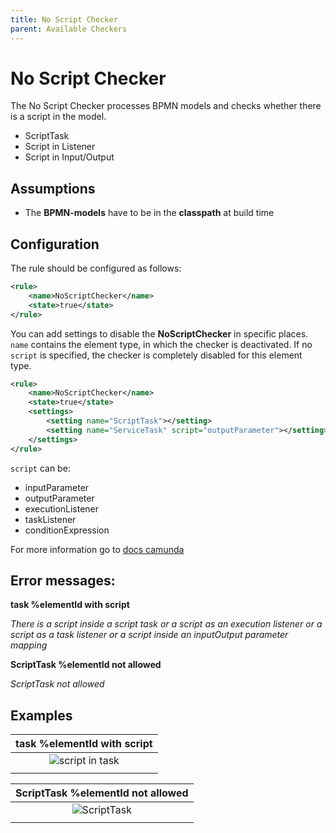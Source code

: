 ```yaml
---
title: No Script Checker
parent: Available Checkers
---
```

No Script Checker
================================= 
The No Script Checker processes BPMN models and checks whether there is a script in the model.

- ScriptTask
- Script in Listener
- Script in Input/Output

## Assumptions
- The **BPMN-models** have to be in the **classpath** at build time

## Configuration
The rule should be configured as follows:
```xml
<rule>
	<name>NoScriptChecker</name>
	<state>true</state>
</rule>

```

You can add settings to disable the **NoScriptChecker** in specific places. 
`name` contains the element type, in which the checker is deactivated.
If no `script` is specified, the checker is completely disabled for this element type.

``` xml
<rule>
	<name>NoScriptChecker</name>
	<state>true</state>
	<settings>
		<setting name="ScriptTask"></setting>
		<setting name="ServiceTask" script="outputParameter"></setting>
	</settings>
</rule>
```

`script` can be:
- inputParameter
- outputParameter
- executionListener
- taskListener
- conditionExpression

For more information go to [docs camunda](https://docs.camunda.org/manual/7.7/user-guide/process-engine/scripting/)

## Error messages:
**task %elementId with script**

_There is a script inside a script task or a script as an execution listener or a script as a task listener or a script inside an inputOutput parameter mapping_


**ScriptTask %elementId not allowed**

_ScriptTask not allowed_

## Examples

| **task %elementId with script**                                                                        | 
|:------------------------------------------------------------------------------------------------------:| 
|![script in task](../img/NoScriptChecker_task.PNG "There is a script inside a script task or a script as an execution listener or a script as a task listener or a script inside an inputOutput parameter mapping")    |
| |

| **ScriptTask %elementId not allowed**                                                |
|:------------------------------------------------------------------------------------------------------:| 
![ScriptTask](../img/NoScriptChecker_scripttask.PNG "ScriptTask not allowed")      |
| |
